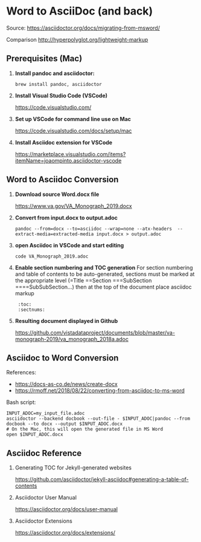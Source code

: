 # Word to AsciiDoc (and back)

Source: https://asciidoctor.org/docs/migrating-from-msword/

Comparison
http://hyperpolyglot.org/lightweight-markup



## Prerequisites (Mac)

1. __Install pandoc and asciidoctor:__

    ``brew install pandoc, asciidoctor``
    
2. __Install Visual Studio Code (VSCode)__

    https://code.visualstudio.com/

3. __Set up VSCode for command line use on Mac__

    https://code.visualstudio.com/docs/setup/mac

4. __Install Asciidoc extension for VSCode__

    https://marketplace.visualstudio.com/items?itemName=joaompinto.asciidoctor-vscode



## Word to Asciidoc Conversion

1. __Download source Word.docx file__

    https://www.va.gov/VA_Monograph_2019.docx

2. __Convert from input.docx to output.adoc__

    ``pandoc --from=docx --to=asciidoc --wrap=none --atx-headers  --extract-media=extracted-media input.docx > output.adoc``

3. __open Asciidoc in VSCode and start editing__

    ``code VA_Monograph_2019.adoc``

4. __Enable section numbering and TOC generation__
For section numbering and table of contents to be auto-generated, sections must be marked at the appropriate level (=Title ==Section ===SubSection ====SubSubSection...) then at the top of the document place asciidoc markup  

        :toc:
        :sectnums:

5. __Resulting document displayed in Github__

    https://github.com/vistadataproject/documents/blob/master/va-monograph-2019/va_monograph_2018a.adoc
    


    
## Asciidoc to Word Conversion
References:
* https://docs-as-co.de/news/create-docx
* https://rmoff.net/2018/08/22/converting-from-asciidoc-to-ms-word

Bash script:

```
INPUT_ADOC=my_input_file.adoc
asciidoctor --backend docbook --out-file - $INPUT_ADOC|pandoc --from docbook --to docx --output $INPUT_ADOC.docx
# On the Mac, this will open the generated file in MS Word
open $INPUT_ADOC.docx
```


## Asciidoc Reference

1. Generating TOC for Jekyll-generated websites

    https://github.com/asciidoctor/jekyll-asciidoc#generating-a-table-of-contents

2. Asciidoctor User Manual

    https://asciidoctor.org/docs/user-manual

3. Asciidoctor Extensions
    
    https://asciidoctor.org/docs/extensions/

